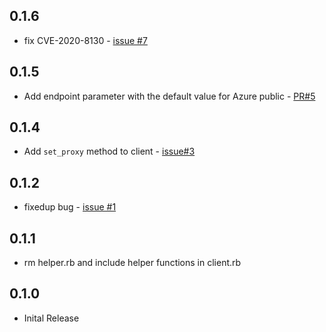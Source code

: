 ## 0.1.6
* fix CVE-2020-8130 - [issue #7](https://github.com/yokawasa/azure-log-analytics-data-collector/issues/7)

## 0.1.5
* Add endpoint parameter with the default value for Azure public - [PR#5](https://github.com/yokawasa/azure-log-analytics-data-collector/pull/5)

## 0.1.4
* Add `set_proxy` method to client - [issue#3](https://github.com/yokawasa/azure-log-analytics-data-collector/issues/3)

## 0.1.2
* fixedup bug - [issue #1](https://github.com/yokawasa/azure-log-analytics-data-collector/issues/1)

## 0.1.1

* rm helper.rb and include helper functions in client.rb

## 0.1.0

* Inital Release

